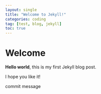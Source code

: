```yaml
---
layout: single
title: "Welcome to Jekyll!"
categories: coding
tag: [test, blog, jekyll]
toc: true
---
```


# Welcome

**Hello world**, this is my first Jekyll blog post.

I hope you like it!

commit message
